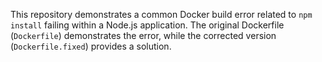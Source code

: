 This repository demonstrates a common Docker build error related to `npm install` failing within a Node.js application.  The original Dockerfile (`Dockerfile`) demonstrates the error, while the corrected version (`Dockerfile.fixed`) provides a solution.